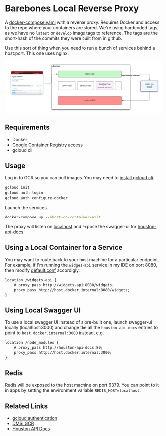 # Barebones Local Reverse Proxy

A [docker-compose.yaml](docker-compose.yaml) with a reverse proxy. Requires Docker
and access to the repo where your containers are stored. We're using hardcoded
tags, as we have no `latest` or `develop` image tags to reference. The tags
are the short-hash of the commits they were built from in github.

Use this sort of thing when you need to run a bunch of services behind a host:port. This one uses nginx.

![network diagram](docs/network.png)

## Requirements

- Docker
- Google Container Registry access
- gcloud cli

## Usage

Log in to GCR so you can pull images. You may need to [install gcloud cli](https://cloud.google.com/sdk/docs/install).

```sh
gcloud init
gcloud auth login
gcloud auth configure-docker
```

Launch the services.

```sh
docker-compose up --abort-on-container-exit
```

The proxy will listen on [localhost](http://localhost) and expose the swagger-ui for [houston-api-docs](https://github.com/dmsi-io/houston-api-docs).

## Using a Local Container for a Service

You may want to route back to your host machine for a particular endpoint. For example,
if I'm running the `widges-api` service in my IDE on port 8080, then modify [default.conf](conf.d/default.conf) accordigly.

```nginx
location /widgets-api {
    # proxy_pass http://widgets-api:8080/widgets;
    proxy_pass http://host.docker.internal:8080/widgets;
}
```

## Using Local Swagger UI

To use a local swagger UI instead of a pre-built one, launch swagger-ui locally (localhost:3000) and change the all the `houston-api-docs` entries to point to `host.docker.internal:3000` instead, e.g.

```nginx
location /node_modules {
    # proxy_pass http://houston-api-docs:80;
    proxy_pass http://host.docker.internal:3000;
}
```

## Redis

Redis will be exposed to the host machine on port 6379. You can point to it in apps by setting the environment variable `REDIS_HOST=localhost`.

## Related Links

- [gcloud authentication](https://cloud.google.com/container-registry/docs/advanced-authentication#gcloud-helper)
- [DMSi GCR](https://console.cloud.google.com/gcr/images/a2w-staging?authuser=0&project=a2w-staging)
- [Houston API Docs](https://houston-api-docs.dmsi.io/)